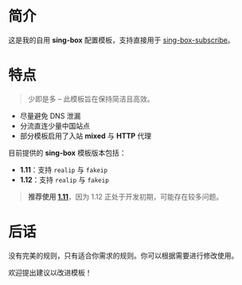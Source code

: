 # 简介

这是我的自用 **sing-box** 配置模板，支持直接用于 [sing-box-subscribe](https://github.com/Toperlock/sing-box-subscribe)。

# 特点
> 少即是多 – 此模板旨在保持简洁且高效。

- 尽量避免 DNS 泄漏
- 分流直连少量中国站点
- 部分模板启用了入站 **mixed** 与 **HTTP** 代理

目前提供的 **sing-box** 模板版本包括：
- **1.11**：支持 `realip` 与 `fakeip`
- **1.12**：支持 `realip` 与 `fakeip`  

>**推荐使用 [1.11](https://github.com/Fdulo/Sing-Box-config_template/blob/main/config_template/1.11_new/11fakeQ.json)**，因为 1.12 正处于开发初期，可能存在较多问题。

# 后话

没有完美的规则，只有适合你需求的规则。你可以根据需要进行修改使用。

欢迎提出建议以改进模板！

